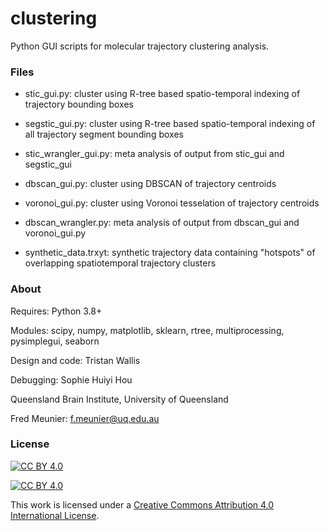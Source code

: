 # clustering
Python GUI scripts for molecular trajectory clustering analysis.

### Files
* stic_gui.py: cluster using R-tree based spatio-temporal indexing of trajectory bounding boxes

* segstic_gui.py: cluster using R-tree based spatio-temporal indexing of all trajectory segment bounding boxes

* stic_wrangler_gui.py: meta analysis of output from stic_gui and segstic_gui

* dbscan_gui.py: cluster using DBSCAN of trajectory centroids

* voronoi_gui.py: cluster using Voronoi tesselation of trajectory centroids

* dbscan_wrangler.py: meta analysis of output from dbscan_gui and voronoi_gui.py

* synthetic_data.trxyt: synthetic trajectory data containing "hotspots" of overlapping spatiotemporal trajectory clusters


### About

Requires: Python 3.8+

Modules: scipy, numpy, matplotlib, sklearn, rtree, multiprocessing, pysimplegui, seaborn

Design and code: Tristan Wallis

Debugging: Sophie Huiyi Hou

Queensland Brain Institute, University of Queensland

Fred Meunier: f.meunier@uq.edu.au


### License

[![CC BY 4.0][cc-by-shield]][cc-by]

[![CC BY 4.0][cc-by-image]][cc-by]

This work is licensed under a
[Creative Commons Attribution 4.0 International License][cc-by].

[cc-by]: http://creativecommons.org/licenses/by/4.0/

[cc-by-shield]: https://img.shields.io/badge/License-CC%20BY%204.0-lightgrey.svg

[cc-by-image]: https://i.creativecommons.org/l/by/4.0/88x31.png
